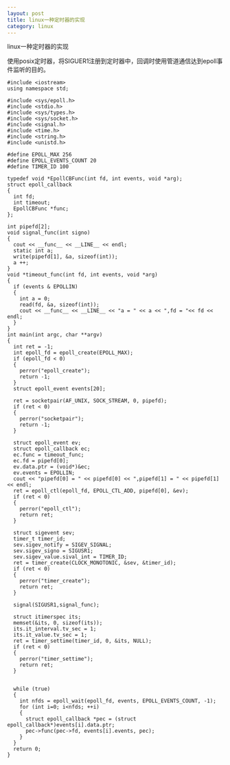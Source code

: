 ```yaml
---
layout: post
title: linux一种定时器的实现
category: linux
---
```


linux一种定时器的实现

<!-- more -->

使用posix定时器，将SIGUER1注册到定时器中，回调时使用管道通信达到epoll事件监听的目的。

	#include <iostream>
	using namespace std;

	#include <sys/epoll.h>
	#include <stdio.h>
	#include <sys/types.h>
	#include <sys/socket.h>
	#include <signal.h>
	#include <time.h>
	#include <string.h>
	#include <unistd.h>
	
	#define EPOLL_MAX 256
	#define EPOLL_EVENTS_COUNT 20
	#define TIMER_ID 100
	
	typedef void *EpollCBFunc(int fd, int events, void *arg);
	struct epoll_callback
	{
	  int fd;
	  int timeout;
	  EpollCBFunc *func;
	};
	
	int pipefd[2];
	void signal_func(int signo)
	{
	  cout << __func__ << __LINE__ << endl;
	  static int a;
	  write(pipefd[1], &a, sizeof(int));
	  a ++;
	}
	void *timeout_func(int fd, int events, void *arg)
	{
	  if (events & EPOLLIN)
	  {
	    int a = 0;
	    read(fd, &a, sizeof(int));
	    cout << __func__ << __LINE__ << "a = " << a << ",fd = "<< fd << endl;
	  }
	}
	int main(int argc, char **argv)
	{
	  int ret = -1;
	  int epoll_fd = epoll_create(EPOLL_MAX);
	  if (epoll_fd < 0)
	  {
	    perror("epoll_create");
	    return -1;
	  }
	  struct epoll_event events[20];
	
	  ret = socketpair(AF_UNIX, SOCK_STREAM, 0, pipefd);
	  if (ret < 0)
	  {
	    perror("socketpair");
	    return -1;
	  }
	
	  struct epoll_event ev;
	  struct epoll_callback ec;
	  ec.func = timeout_func;
	  ec.fd = pipefd[0];
	  ev.data.ptr = (void*)&ec;
	  ev.events = EPOLLIN;
	  cout << "pipefd[0] = " << pipefd[0] << ",pipefd[1] = " << pipefd[1]  << endl;
	  ret = epoll_ctl(epoll_fd, EPOLL_CTL_ADD, pipefd[0], &ev);
	  if (ret < 0)
	  {
	    perror("epoll_ctl");
	    return ret;
	  }
	
	  struct sigevent sev;
	  timer_t timer_id;
	  sev.sigev_notify = SIGEV_SIGNAL;
	  sev.sigev_signo = SIGUSR1;
	  sev.sigev_value.sival_int = TIMER_ID;
	  ret = timer_create(CLOCK_MONOTONIC, &sev, &timer_id);
	  if (ret < 0)
	  {
	    perror("timer_create");
	    return ret;
	  }
	
	  signal(SIGUSR1,signal_func);
	
	  struct itimerspec its;
	  memset(&its, 0, sizeof(its));
	  its.it_interval.tv_sec = 1;
	  its.it_value.tv_sec = 1;
	  ret = timer_settime(timer_id, 0, &its, NULL);
	  if (ret < 0)
	  {
	    perror("timer_settime");
	    return ret;
	  }
	
	
	  while (true)
	  {
	    int nfds = epoll_wait(epoll_fd, events, EPOLL_EVENTS_COUNT, -1);
	    for (int i=0; i<nfds; ++i)
	    {
	      struct epoll_callback *pec = (struct epoll_callback*)events[i].data.ptr;
	      pec->func(pec->fd, events[i].events, pec);
	    }
	  }
	  return 0;
	}


